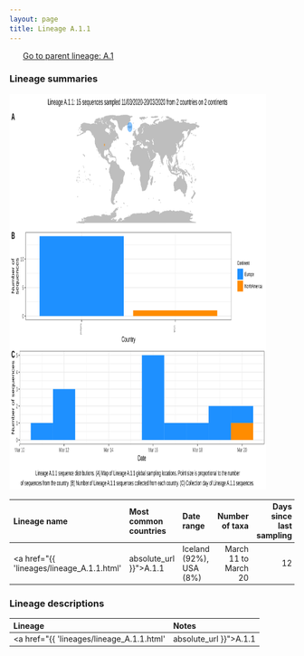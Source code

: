 ```yaml
---
layout: page
title: Lineage A.1.1
---
```




<p>
<ul class="actions small">
	 <a href="{{ 'lineages/lineage_A.1.html' | absolute_url }}" class="button special fit">Go to parent lineage: A.1</a>
</ul>
</p>
<h3> Lineage summaries</h3>

<img src="../assets/images/A.1.1.svg" alt="A.1.1 lineage summary figure" width="90%" height="700px" />


| Lineage name | Most common countries | Date range | Number of taxa |  Days since last sampling | Known Travel | Recall value |
|:-----|:-----|:-------|-------:|-------:|:---------|--------:|
| <a href="{{ 'lineages/lineage_A.1.1.html' | absolute_url }}">A.1.1</a> | Iceland (92%), USA (8%) | March 11 to March 20 | 12 | 137 |  | 0.667 |

<h3>Lineage descriptions</h3>

| Lineage | Notes |
|:-----|:-----|
| <a href="{{ 'lineages/lineage_A.1.1.html' | absolute_url }}">A.1.1</a> | Iceland lineage (BS=94) |

